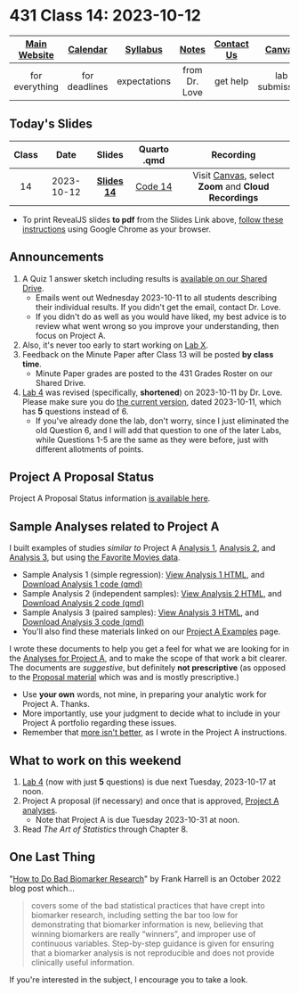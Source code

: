 # 431 Class 14: 2023-10-12

[Main Website](https://thomaselove.github.io/431-2023/) | [Calendar](https://thomaselove.github.io/431-2023/calendar.html) | [Syllabus](https://thomaselove.github.io/431-syllabus-2023/) | [Notes](https://thomaselove.github.io/431-notes/) | [Contact Us](https://thomaselove.github.io/431-2023/contact.html) | [Canvas](https://canvas.case.edu) | [Data and Code](https://github.com/THOMASELOVE/431-data)
:-----------: | :--------------: | :----------: | :---------: | :-------------: | :-----------: | :------------:
for everything | for deadlines | expectations | from Dr. Love | get help | lab submission | for downloads

## Today's Slides

Class | Date | Slides | Quarto .qmd | Recording
:---: | :--------: | :------: | :------: | :-------------:
14 | 2023-10-12 | **[Slides 14](https://thomaselove.github.io/431-slides-2023/class14.html)** | [Code 14](https://thomaselove.github.io/431-slides-2023/class14.qmd) | Visit [Canvas](https://canvas.case.edu/), select **Zoom** and **Cloud Recordings**

- To print RevealJS slides **to pdf** from the Slides Link above, [follow these instructions](https://quarto.org/docs/presentations/revealjs/presenting.html#print-to-pdf) using Google Chrome as your browser.

## Announcements

1. A Quiz 1 answer sketch including results is [available on our Shared Drive](https://drive.google.com/file/d/1lLVFE5f2oPByAo1W_0Yw4qVjX2siMlFz/view?usp=drive_link).
    - Emails went out Wednesday 2023-10-11 to all students describing their individual results. If you didn't get the email, contact Dr. Love.
    - If you didn't do as well as you would have liked, my best advice is to review what went wrong so you improve your understanding, then focus on Project A.
2. Also, it's never too early to start working on [Lab X](https://thomaselove.github.io/431-labX/).
3. Feedback on the Minute Paper after Class 13 will be posted **by class time**.
    - Minute Paper grades are posted to the 431 Grades Roster on our Shared Drive.
4. [Lab 4](https://github.com/THOMASELOVE/431-labs-2023/blob/main/lab04/lab04.pdf) was revised (specifically, **shortened**) on 2023-10-11 by Dr. Love. Please make sure you do [the current version](https://github.com/THOMASELOVE/431-labs-2023/blob/main/lab04/lab04.pdf), dated 2023-10-11, which has **5** questions instead of 6.
    - If you've already done the lab, don't worry, since I just eliminated the old Question 6, and I will add that question to one of the later Labs, while Questions 1-5 are the same as they were before, just with different allotments of points.

## Project A Proposal Status

Project A Proposal Status information [is available here](https://github.com/THOMASELOVE/431-classes-2023/blob/main/projA/projectA_proposal.md).

## Sample Analyses related to Project A

I built examples of studies *similar to* Project A [Analysis 1](https://thomaselove.github.io/431-projectA-2023/431-movies-analysis1.html), [Analysis 2](https://thomaselove.github.io/431-projectA-2023/431-movies-analysis2.html), and [Analysis 3](https://thomaselove.github.io/431-projectA-2023/431-movies-analysis3.html), but using [the Favorite Movies data](https://github.com/THOMASELOVE/431-classes-2023/tree/main/movies). 

- Sample Analysis 1 (simple regression): [View Analysis 1 HTML](https://thomaselove.github.io/431-projectA-2023/431-movies-analysis1.html), and [Download Analysis 1 code (qmd)](https://raw.githubusercontent.com/THOMASELOVE/431-data/main/data-and-code/431-movies-analysis1.qmd)
- Sample Analysis 2 (independent samples): [View Analysis 2 HTML](https://thomaselove.github.io/431-projectA-2023/431-movies-analysis2.html), and [Download Analysis 2 code (qmd)](https://raw.githubusercontent.com/THOMASELOVE/431-data/main/data-and-code/431-movies-analysis2.qmd)
- Sample Analysis 3 (paired samples): [View Analysis 3 HTML](https://thomaselove.github.io/431-projectA-2023/431-movies-analysis3.html), and [Download Analysis 3 code (qmd)](https://raw.githubusercontent.com/THOMASELOVE/431-data/main/data-and-code/431-movies-analysis3.qmd)
- You'll also find these materials linked on our [Project A Examples](https://thomaselove.github.io/431-projectA-2023/examples.html) page.

I wrote these documents to help you get a feel for what we are looking for in the [Analyses for Project A](https://thomaselove.github.io/431-projectA-2023/analyses.html), and to make the scope of that work a bit clearer. The documents are *suggestive*, but definitely **not prescriptive** (as opposed to the [Proposal material](https://thomaselove.github.io/431-projectA-2023/proposal.html) which was and is mostly prescriptive.)

- Use **your own** words, not mine, in preparing your analytic work for Project A. Thanks.
- More importantly, use your judgment to decide what to include in your Project A portfolio regarding these issues.
- Remember that [more isn't better](https://thomaselove.github.io/431-projectA-2023/portfolio.html#hint-more-isnt-better.), as I wrote in the Project A instructions.

## What to work on this weekend

1. [Lab 4](https://github.com/THOMASELOVE/431-labs-2023/blob/main/lab04/lab04.pdf) (now with just **5** questions) is due next Tuesday, 2023-10-17 at noon.
2. Project A proposal (if necessary) and once that is approved, [Project A analyses](https://thomaselove.github.io/431-projectA-2023/analyses.html).
    - Note that Project A is due Tuesday 2023-10-31 at noon.
3. Read *The Art of Statistics* through Chapter 8.

## One Last Thing

"[How to Do Bad Biomarker Research](https://hbiostat.org/blog/post/badb/)" by Frank Harrell is an October 2022 blog post which...

> covers some of the bad statistical practices that have crept into biomarker research, including setting the bar too low for demonstrating that biomarker information is new, believing that winning biomarkers are really “winners”, and improper use of continuous variables. Step-by-step guidance is given for ensuring that a biomarker analysis is not reproducible and does not provide clinically useful information.

If you're interested in the subject, I encourage you to take a look.
